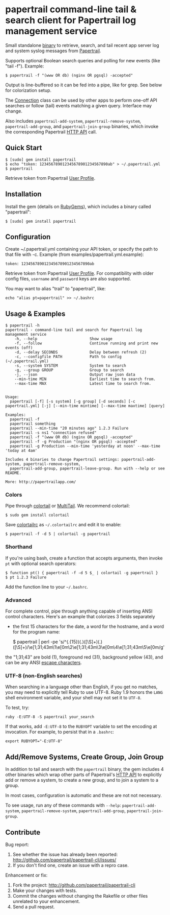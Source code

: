 # papertrail command-line tail & search client for Papertrail log management service

Small standalone [binary] to retrieve, search, and tail recent app
server log and system syslog messages from [Papertrail].

Supports optional Boolean search queries and polling for new events
(like "tail -f"). Example:

    $ papertrail -f "(www OR db) (nginx OR pgsql) -accepted"

Output is line-buffered so it can be fed into a pipe, like for grep.
See below for colorization setup.

The [Connection] class can be used by other apps to perform one-off
API searches or follow (tail) events matching a given query. Interface
may change.

Also includes `papertrail-add-system`, `papertrail-remove-system`, 
`papertrail-add-group`, and `papertrail-join-group` binaries, which 
invoke the corresponding Papertrail [HTTP API] call.


## Quick Start

    $ [sudo] gem install papertrail
    $ echo "token: 123456789012345678901234567890ab" > ~/.papertrail.yml
    $ papertrail

Retrieve token from Papertrail [User Profile].


## Installation

Install the gem (details on [RubyGems]), which includes a binary called
"papertrail":

    $ [sudo] gem install papertrail


## Configuration

Create ~/.papertrail.yml containing your API token, or specify the
path to that file with -c. Example (from
examples/papertrail.yml.example):

    token: 123456789012345678901234567890ab

Retrieve token from Papertrail [User Profile]. For compatibility with
older config files, `username` and `password` keys are also supported.

You may want to alias "trail" to "papertrail", like:

    echo "alias pt=papertrail" >> ~/.bashrc


## Usage & Examples

    $ papertrail -h
    papertrail - command-line tail and search for Papertrail log management service
        -h, --help                       Show usage
        -f, --follow                     Continue running and print new events (off)
        -d, --delay SECONDS              Delay between refresh (2)
        -c, --configfile PATH            Path to config (~/.papertrail.yml)
        -s, --system SYSTEM              System to search
        -g, --group GROUP                Group to search
        -j, --json                       Output raw json data
        --min-time MIN                   Earliest time to search from.
        --max-time MAX                   Latest time to search from.


    Usage: 
      papertrail [-f] [-s system] [-g group] [-d seconds] [-c papertrail.yml] [-j] [--min-time mintime] [--max-time maxtime] [query]

    Examples:
      papertrail -f
      papertrail something
      papertrail --min-time "20 minutes ago" 1.2.3 Failure
      papertrail -s ns1 "connection refused"
      papertrail -f "(www OR db) (nginx OR pgsql) -accepted"
      papertrail -f -g Production "(nginx OR pgsql) -accepted"
      papertrail -g Production --min-time 'yesterday at noon' --max-time 'today at 4am'

    Includes 4 binaries to change Papertrail settings: papertrail-add-system, papertrail-remove-system,
      papertrail-add-group, papertrail-leave-group. Run with --help or see README.

    More: http://papertrailapp.com/
  

### Colors

Pipe through [colortail] or [MultiTail]. We recommend colortail:

    $ sudo gem install colortail

Save [colortailrc] as `~/.colortailrc` and edit it to enable:

    $ papertrail -f -d 5 | colortail -g papertrail

### Shorthand

If you're using bash, create a function that accepts arguments, then
invoke `pt` with optional search operators:

    $ function pt() { papertrail -f -d 5 $_ | colortail -g papertrail }
    $ pt 1.2.3 Failure

Add the function line to your `~/.bashrc`.

### Advanced

For complete control, pipe through anything capable of inserting ANSI
control characters. Here's an example that colorizes 3 fields separately
- the first 15 characters for the date, a word for the hostname, and a
word for the program name:

    $ papertrail | perl -pe 's/^(.{15})(.)([\S]+)(.)([\S]+)/\e[1;31;43m\1\e[0m\2\e[1;31;43m\3\e[0m\4\e[1;31;43m\5\e[0m/g'

the "1;31;43" are bold (1), foreground red (31), background yellow (43),
and can be any ANSI [escape characters].

### UTF-8 (non-English searches)

When searching in a language other than English, if you get no matches, you 
may need to explicitly tell Ruby to use UTF-8. Ruby 1.9 honors the `LANG` 
shell environment variable, and your shell may not set it to `UTF-8`.

To test, try:

    ruby -E:UTF-8 -S papertrail your_search

If that works, add `-E:UTF-8` to the `RUBYOPT` variable to set the encoding 
at invocation. For example, to persist that in a `.bashrc`:

    export RUBYOPT="-E:UTF-8"


## Add/Remove Systems, Create Group, Join Group

In addition to tail and search with the `papertrail` binary, the gem includes 
4 other binaries which wrap other parts of Papertrail's [HTTP API] to explicitly 
add or remove a system, to create a new group, and to join a system to a group.

In most cases, configuration is automatic and these are not not necessary.

To see usage, run any of these commands with `--help`: `papertrail-add-system`, 
`papertrail-remove-system`, `papertrail-add-group`, `papertrail-join-group`.


## Contribute

Bug report:

1. See whether the issue has already been reported:
   http://github.com/papertrail/papertrail-cli/issues/
2. If you don't find one, create an issue with a repro case.

Enhancement or fix:

1. Fork the project:
   http://github.com/papertrail/papertrail-cli
2. Make your changes with tests.
3. Commit the changes without changing the Rakefile or other files unrelated
to your enhancement.
4. Send a pull request.

[binary]: https://github.com/papertrail/papertrail-cli/blob/master/bin/papertrail
[Papertrail]: http://papertrailapp.com/
[Connection]: https://github.com/papertrail/papertrail-cli/blob/master/lib/papertrail/connection.rb
[HTTP API]: http://help.papertrailapp.com/kb/how-it-works/http-api
[User Profile]: https://papertrailapp.com/user/edit
[RubyGems]: https://rubygems.org/gems/papertrail-cli
[colortail]: http://rubydoc.info/gems/colortail
[colortailrc]: https://github.com/papertrail/papertrail-cli/wiki/colortailrc
[MultiTail]: http://www.vanheusden.com/multitail/index.html
[escape characters]: http://en.wikipedia.org/wiki/ANSI_escape_code#Colors

